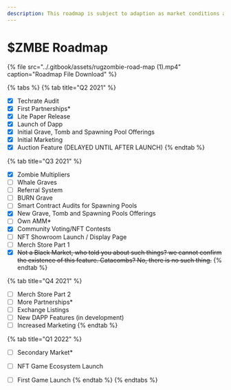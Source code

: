 ```yaml
---
description: This roadmap is subject to adaption as market conditions are always changing.
---
```


# $ZMBE Roadmap

{% file src="../.gitbook/assets/rugzombie-road-map \(1\).mp4" caption="Roadmap File Download" %}

{% tabs %}
{% tab title="Q2 2021" %}
* [x] Techrate Audit
* [x] First Partnerships\*
* [x]  Lite Paper Release
* [x] Launch of Dapp
* [x] Initial Grave, Tomb and Spawning Pool Offerings
* [x] Initial Marketing
* [x] Auction Feature \(DELAYED UNTIL AFTER LAUNCH\)
{% endtab %}

{% tab title="Q3 2021" %}
* [x] Zombie Multipliers
* [ ] Whale Graves
* [ ] Referral System
* [ ] BURN Grave
* [ ] Smart Contract Audits for Spawning Pools
* [x] New Grave, Tomb and Spawning Pools Offerings
* [ ] Own AMM\* 
* [x] Community Voting/NFT Contests
* [ ] NFT Showroom Launch / Display Page
* [ ] Merch Store Part 1
* [x] ~~Not a Black Market, who told you about such things? we cannot confirm the existence of this feature. Catacombs? No, there is no such thing.~~
{% endtab %}

{% tab title="Q4 2021" %}
* [ ] Merch Store Part 2
* [ ] More Partnerships\*
* [ ] Exchange Listings
* [ ] New DAPP Features \(in development\)
* [ ] Increased Marketing
{% endtab %}

{% tab title="Q1 2022" %}
* [ ] Secondary Market\*
* [ ] NFT Game Ecosystem Launch
* [ ] First Game Launch
{% endtab %}
{% endtabs %}



